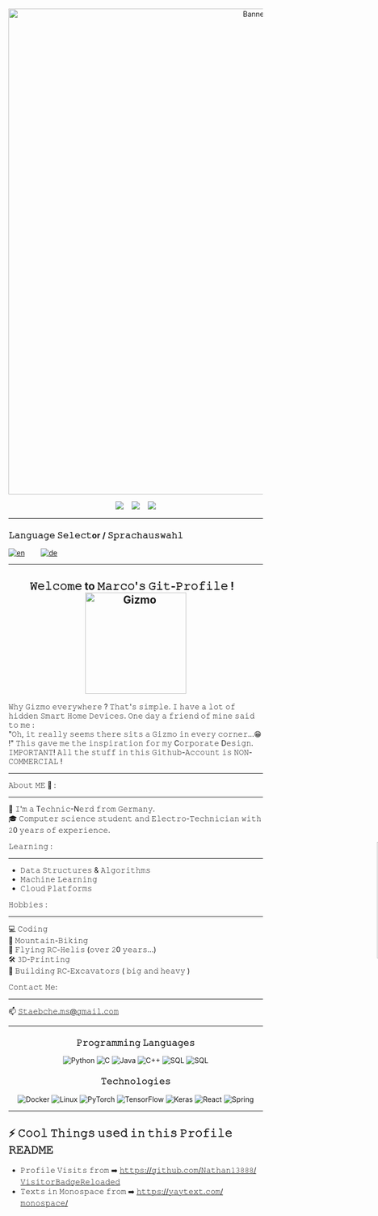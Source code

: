 <br>

<p align="center"><img style="width: 100vw" src="./assets/Gizmo.gif" alt="Banner"></p>

<div align="center">
<a href="https://www.linkedin.com/in/marco-staab-486970276"><img src="https://img.shields.io/badge/-Marco_Staab-blue?style=flat&logo=Linkedin&logoColor=white&link=https://www.linkedin.com/in/marco-staab-486970276"/></a>
&nbsp;&nbsp;
<img src="https://img.shields.io/github/followers/Gizmo-Labs?label=Follower&style=social"/></a>
&nbsp;&nbsp;
<img src="https://vbr.wocr.tk/badge?page_id=Gizmo-Labs.Gizmo-Labs&lcolor=fff&color=000&style=social&logo=Github&logoColor=181717&hit=false&text=Visitors">
</div>

<div>

---

###  𝙻𝚊𝚗𝚐𝚞𝚊𝚐𝚎 𝚂𝚎𝚕𝚎𝚌𝚝or / 𝚂𝚙𝚛𝚊𝚌𝚑𝚊𝚞𝚜𝚠𝚊𝚑𝚕
[![en](https://img.shields.io/badge/Language-English-red.svg)](./README.md)&nbsp;&nbsp;&nbsp;&nbsp;&nbsp;&nbsp;&nbsp;&nbsp;[![de](https://img.shields.io/badge/Sprache-Deutsch-yellow.svg)](./README.de.md)

---

<div>

<div align="center">
<h2>𝚆𝚎𝚕𝚌𝚘𝚖𝚎 to 𝙼𝚊𝚛𝚌𝚘'𝚜 𝙶𝚒𝚝-𝙿𝚛𝚘𝚏𝚒𝚕𝚎 ! &nbsp;&nbsp;<img src="https://media.giphy.com/media/5ZXyJGVjUFBKM/giphy.gif" width="200" alt="Gizmo"></h2>
</div> 

𝚆𝚑𝚢 𝙶𝚒𝚣𝚖𝚘 𝚎𝚟𝚎𝚛𝚢𝚠𝚑𝚎𝚛𝚎 ? 𝚃𝚑𝚊𝚝'𝚜 𝚜𝚒𝚖𝚙𝚕𝚎. 𝙸 𝚑𝚊𝚟𝚎 𝚊 𝚕𝚘𝚝 𝚘𝚏 𝚑𝚒𝚍𝚍𝚎𝚗 𝚂𝚖𝚊𝚛𝚝 𝙷𝚘𝚖𝚎 𝙳𝚎𝚟𝚒𝚌𝚎𝚜. 𝙾𝚗𝚎 𝚍𝚊𝚢 𝚊 𝚏𝚛𝚒𝚎𝚗𝚍 𝚘𝚏 𝚖𝚒𝚗𝚎 𝚜𝚊𝚒𝚍 𝚝𝚘 𝚖𝚎 :<br>
"𝙾𝚑, 𝚒𝚝 𝚛𝚎𝚊𝚕𝚕𝚢 𝚜𝚎𝚎𝚖𝚜 𝚝𝚑𝚎𝚛𝚎 𝚜𝚒𝚝𝚜 𝚊 𝙶𝚒𝚣𝚖𝚘 𝚒𝚗 𝚎𝚟𝚎𝚛𝚢 𝚌𝚘𝚛𝚗𝚎𝚛...😁 !"
𝚃𝚑𝚒𝚜 𝚐𝚊𝚟𝚎 𝚖𝚎 𝚝𝚑𝚎 𝚒𝚗𝚜𝚙𝚒𝚛𝚊𝚝𝚒𝚘𝚗 𝚏𝚘𝚛 𝚖𝚢 C𝚘𝚛𝚙𝚘𝚛𝚊𝚝𝚎 D𝚎𝚜𝚒𝚐𝚗.<br>
𝙸𝙼𝙿𝙾𝚁𝚃𝙰𝙽𝚃! 𝙰𝚕𝚕 𝚝𝚑𝚎 𝚜𝚝𝚞𝚏𝚏 𝚒𝚗 𝚝𝚑𝚒𝚜 𝙶𝚒𝚝𝚑𝚞𝚋-𝙰𝚌𝚌𝚘𝚞𝚗𝚝 𝚒𝚜 𝙽𝙾𝙽-𝙲𝙾𝙼𝙼𝙴𝚁𝙲𝙸𝙰𝙻 !
***
𝙰𝚋𝚘𝚞𝚝 𝙼𝙴 💬 :
***
🤘 𝙸'𝚖 𝚊 T𝚎𝚌𝚑𝚗𝚒𝚌-N𝚎𝚛𝚍 𝚏𝚛𝚘𝚖 𝙶𝚎𝚛𝚖𝚊𝚗𝚢.<br>
🎓 𝙲𝚘𝚖𝚙𝚞𝚝𝚎𝚛 𝚜𝚌𝚒𝚎𝚗𝚌𝚎 𝚜𝚝𝚞𝚍𝚎𝚗𝚝 𝚊𝚗𝚍 𝙴𝚕𝚎𝚌𝚝𝚛𝚘-𝚃𝚎𝚌𝚑𝚗𝚒𝚌𝚒𝚊𝚗 𝚠𝚒𝚝𝚑 𝟸0 𝚢𝚎𝚊𝚛𝚜 𝚘𝚏 𝚎𝚡𝚙𝚎𝚛𝚒𝚎𝚗𝚌𝚎.

<div style="width: 100vw">
    <img align='right' src="https://media.giphy.com/media/MF1kR4YmC2Z20/giphy.gif" width="230" alt="Beavis">
</div>

</div>

</div>

𝙻𝚎𝚊𝚛𝚗𝚒𝚗𝚐 :
***
- 𝙳𝚊𝚝𝚊 𝚂𝚝𝚛𝚞𝚌𝚝𝚞𝚛𝚎𝚜 & 𝙰𝚕𝚐𝚘𝚛𝚒𝚝𝚑𝚖𝚜<br>
- 𝙼𝚊𝚌𝚑𝚒𝚗𝚎 𝙻𝚎𝚊𝚛𝚗𝚒𝚗𝚐
- 𝙲𝚕𝚘𝚞𝚍 𝙿𝚕𝚊𝚝𝚏𝚘𝚛𝚖𝚜

𝙷𝚘𝚋𝚋𝚒𝚎𝚜 :
***
💻 𝙲𝚘𝚍𝚒𝚗𝚐<br>
🚵 𝙼𝚘𝚞𝚗𝚝𝚊𝚒𝚗-𝙱𝚒𝚔𝚒𝚗𝚐<br>
🚁 𝙵𝚕𝚢𝚒𝚗𝚐 𝚁𝙲-𝙷𝚎𝚕𝚒𝚜 (𝚘𝚟𝚎𝚛 𝟸0 𝚢𝚎𝚊𝚛𝚜...)<br>
🛠️ 𝟹𝙳-𝙿𝚛𝚒𝚗𝚝𝚒𝚗𝚐<br>
🔧 𝙱𝚞𝚒𝚕𝚍𝚒𝚗𝚐 𝚁𝙲-𝙴𝚡𝚌𝚊𝚟𝚊𝚝𝚘𝚛𝚜  ( 𝚋𝚒𝚐 𝚊𝚗𝚍 𝚑𝚎𝚊𝚟𝚢 )<br>

𝙲𝚘𝚗𝚝𝚊𝚌𝚝 𝙼𝚎:
***
📫 𝚂𝚝𝚊𝚎𝚋𝚌𝚑𝚎.𝚖𝚜@𝚐𝚖𝚊𝚒𝚕.𝚌𝚘𝚖
***

<div align="center">
<div>

### 𝙿𝚛𝚘𝚐𝚛𝚊𝚖𝚖𝚒𝚗𝚐 𝙻𝚊𝚗𝚐𝚞𝚊𝚐𝚎𝚜

![Python](https://img.shields.io/badge/-Python-000?&logo=Python)
![C](https://img.shields.io/badge/-C-000?&logo=C)
![Java](https://img.shields.io/badge/-Java-000?&logo=Java&logoColor=007396)
![C++](https://img.shields.io/badge/-C++-000?&logo=c%2b%2b&logoColor=00599C)
![SQL](https://img.shields.io/badge/-SQL-000?&logo=MySQL)
![SQL](https://img.shields.io/badge/-Lua-000?&logo=Lua)

### 𝚃𝚎𝚌𝚑𝚗𝚘𝚕𝚘𝚐𝚒𝚎𝚜

![Docker](https://img.shields.io/badge/-Docker-000?&logo=Docker)
![Linux](https://img.shields.io/badge/-Linux-000?&logo=Linux)
![PyTorch](https://img.shields.io/badge/-PyTorch-000?&logo=PyTorch)
![TensorFlow](https://img.shields.io/badge/-TensorFlow-000?&logo=TensorFlow)
![Keras](https://img.shields.io/badge/-Keras-000?&logo=Keras)
![React](https://img.shields.io/badge/-React-000?&logo=React)
![Spring](https://img.shields.io/badge/-Spring-000?&logo=Spring)
</div>

***

<div align="left">

## ⚡ 𝙲𝚘𝚘𝚕 𝚃𝚑𝚒𝚗𝚐𝚜 𝚞𝚜𝚎𝚍 𝚒𝚗 𝚝𝚑𝚒𝚜 𝙿𝚛𝚘𝚏𝚒𝚕𝚎 𝚁𝙴𝙰𝙳𝙼𝙴

- 𝙿𝚛𝚘𝚏𝚒𝚕𝚎 𝚅𝚒𝚜𝚒𝚝𝚜 𝚏𝚛𝚘𝚖 ➡️ [𝚑𝚝𝚝𝚙𝚜://𝚐𝚒𝚝𝚑𝚞𝚋.𝚌𝚘𝚖/𝙽𝚊𝚝𝚑𝚊𝚗𝟷𝟹𝟾𝟾𝟾/𝚅𝚒𝚜𝚒𝚝𝚘𝚛𝙱𝚊𝚍𝚐𝚎𝚁𝚎𝚕𝚘𝚊𝚍𝚎𝚍](https://github.com/Nathan13888/VisitorBadgeReloaded)
- 𝚃𝚎𝚡𝚝𝚜 𝚒𝚗 𝙼𝚘𝚗𝚘𝚜𝚙𝚊𝚌𝚎 𝚏𝚛𝚘𝚖 ➡️ [𝚑𝚝𝚝𝚙𝚜://𝚢𝚊𝚢𝚝𝚎𝚡𝚝.𝚌𝚘𝚖/𝚖𝚘𝚗𝚘𝚜𝚙𝚊𝚌𝚎/](https://yaytext.com/monospace/)
</div>
</div>
